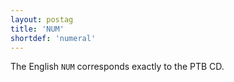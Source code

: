 ```yaml
---
layout: postag
title: 'NUM'
shortdef: 'numeral'
---
```


The English `NUM` corresponds exactly to the PTB CD.
<!-- Interlanguage links updated Čt lis 12 09:42:54 CET 2020 -->
